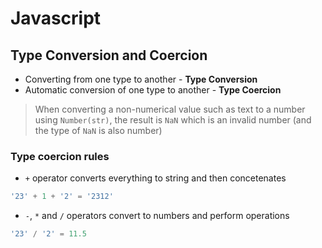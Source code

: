 # **Javascript**

## **Type Conversion and Coercion**

* Converting from one type to another - **Type Conversion**
* Automatic conversion of one type to another - **Type Coercion**

> When converting a non-numerical value such as text to a number using `Number(str)`, the result is `NaN` which is an invalid number (and the type of `NaN` is also number)

### **Type coercion rules**

* `+` operator converts everything to string and then concetenates

```javascript
'23' + 1 + '2' = '2312'
```

* `-`, `*` and `/` operators convert to numbers and perform operations

```javascript
'23' / '2' = 11.5
```

